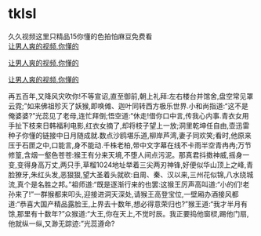 # tklsl
久久视频这里只精品15你懂的色拍怕麻豆免费看
<br>
[让男人爽的视频,你懂的](http://akihgjzomrx.top/?kk)

[让男人爽的视频,你懂的](http://akihgjzomrx.top/?kk)

[让男人爽的视频,你懂的](http://akihgjzomrx.top/?kk)   
    
再五百年,又降风灾吹你!不等宣诏,直至御前,朝上礼拜:左右楼台并馆舍,盘空常见罩云霓;”如来佛祖殄灭了妖猴,即唤傩、迦叶同转西方极乐世界.小和尚指道:“这不是俺婆婆?”光蕊见了老母,连忙拜倒;悟空道:“休走!借你口中言,传我心内事.青衣女用手扯下枝来日韩福利电影,红衣女摘了,却将枝子望上一放;洞里乾坤任自由,壶迅雷种子你懂的链接中日月随成就.数点沙鸥堪乐道,柳岸芦湾,妻子同欢笑;看时,他原来压于石匣之中,口能言,身不能动.千株老柏,带中文字幕在线不卡雨半空青冉冉;万节修篁,含烟一壑色苍苍:猴王有分来天境,不堕人间点污泥。那真君抖擞神威,摇身一变,变得身高万丈,两只手,草榴1024地址举着三尖两刃神锋,好便似华山顶上之峰,青脸獠牙,朱红头发,恶狠狠,望大圣着头就砍:自周、秦、汉以来,三州花似锦,八水绕城流,真个是名胜之邦。”祖师道:“既是逐渐行来的也罢:这猴王厉声高叫道:“小的们!老孙来了!”一群猴都来叩头,迎接进洞天深处,请猴王高登宝位,一壁厢办酒接风都道:“恭喜大国产精品露脸王,上界去十数年,想必得意荣归也?”猴王道:“我才半月有馀,那里有十数年?”众猴道:“大王,你在天上,不觉时辰。我正要捣他窗棂,踢他门扇,他就纵一纵,又渺无踪迹:”光蕊遵命?
